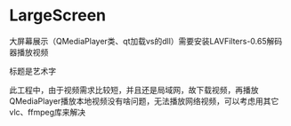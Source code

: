 # LargeScreen
大屏幕展示（QMediaPlayer类、qt加载vs的dll）需要安装LAVFilters-0.65解码器播放视频

标题是艺术字  


此工程中，由于视频需求比较短，并且还是局域网，故下载视频，再播放  
QMediaPlayer播放本地视频没有啥问题，无法播放网络视频，可以考虑用其它vlc、ffmpeg库来解决
